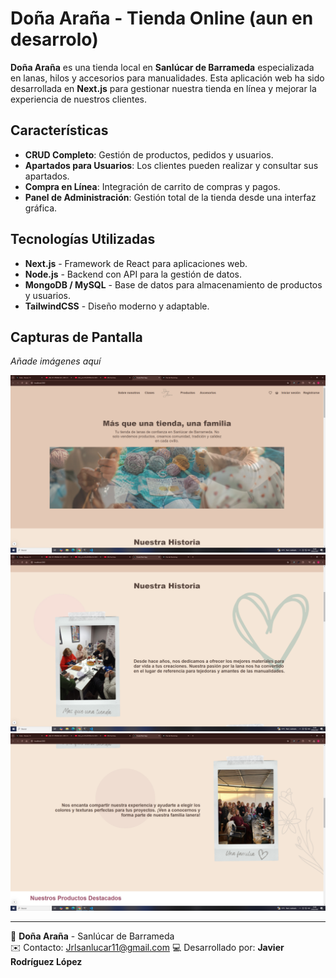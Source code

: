 # Doña Araña - Tienda Online (aun en desarrolo)

**Doña Araña** es una tienda local en **Sanlúcar de Barrameda** especializada en lanas, hilos y accesorios para manualidades. Esta aplicación web ha sido desarrollada en **Next.js** para gestionar nuestra tienda en línea y mejorar la experiencia de nuestros clientes.

## Características

- **CRUD Completo**: Gestión de productos, pedidos y usuarios.
- **Apartados para Usuarios**: Los clientes pueden realizar y consultar sus apartados.
- **Compra en Línea**: Integración de carrito de compras y pagos.
- **Panel de Administración**: Gestión total de la tienda desde una interfaz gráfica.

## Tecnologías Utilizadas

- **Next.js** - Framework de React para aplicaciones web.
- **Node.js** - Backend con API para la gestión de datos.
- **MongoDB / MySQL** - Base de datos para almacenamiento de productos y usuarios.
- **TailwindCSS** - Diseño moderno y adaptable.

## Capturas de Pantalla

_Añade imágenes aquí_

![Captura de Pantalla 1](/front_tienda2025/public/capturas/1.png)
![Captura de Pantalla 2](/front_tienda2025/public/capturas/2.png)
![Captura de Pantalla 3](/front_tienda2025/public/capturas/3.png)

---

📍 **Doña Araña** - Sanlúcar de Barrameda  
✉️ Contacto: Jrlsanlucar11@gmail.com
💻 Desarrollado por: **Javier Rodríguez López**
